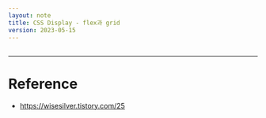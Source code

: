 ```yaml
---
layout: note
title: CSS Display - flex과 grid
version: 2023-05-15
---
```




## 







---




# Reference

- <https://wisesilver.tistory.com/25>
